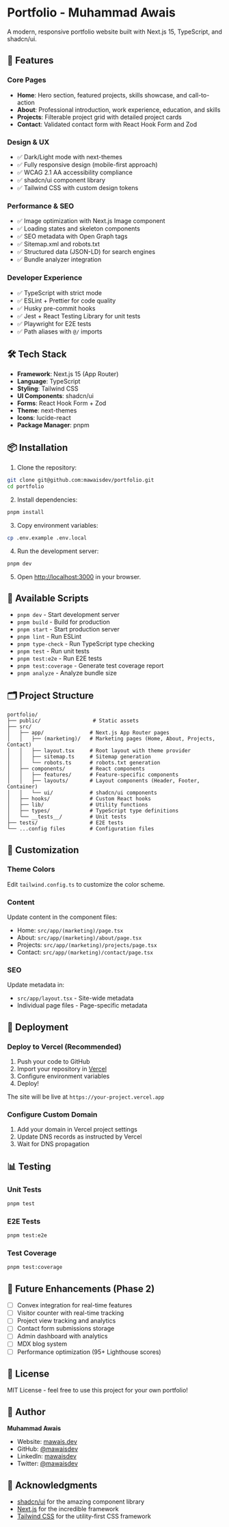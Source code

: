 # Portfolio - Muhammad Awais

A modern, responsive portfolio website built with Next.js 15, TypeScript, and shadcn/ui.

## 🚀 Features

### Core Pages

- **Home**: Hero section, featured projects, skills showcase, and call-to-action
- **About**: Professional introduction, work experience, education, and skills
- **Projects**: Filterable project grid with detailed project cards
- **Contact**: Validated contact form with React Hook Form and Zod

### Design & UX

- ✅ Dark/Light mode with next-themes
- ✅ Fully responsive design (mobile-first approach)
- ✅ WCAG 2.1 AA accessibility compliance
- ✅ shadcn/ui component library
- ✅ Tailwind CSS with custom design tokens

### Performance & SEO

- ✅ Image optimization with Next.js Image component
- ✅ Loading states and skeleton components
- ✅ SEO metadata with Open Graph tags
- ✅ Sitemap.xml and robots.txt
- ✅ Structured data (JSON-LD) for search engines
- ✅ Bundle analyzer integration

### Developer Experience

- ✅ TypeScript with strict mode
- ✅ ESLint + Prettier for code quality
- ✅ Husky pre-commit hooks
- ✅ Jest + React Testing Library for unit tests
- ✅ Playwright for E2E tests
- ✅ Path aliases with `@/` imports

## 🛠️ Tech Stack

- **Framework**: Next.js 15 (App Router)
- **Language**: TypeScript
- **Styling**: Tailwind CSS
- **UI Components**: shadcn/ui
- **Forms**: React Hook Form + Zod
- **Theme**: next-themes
- **Icons**: lucide-react
- **Package Manager**: pnpm

## 📦 Installation

1. Clone the repository:

```bash
git clone git@github.com:mawaisdev/portfolio.git
cd portfolio
```

2. Install dependencies:

```bash
pnpm install
```

3. Copy environment variables:

```bash
cp .env.example .env.local
```

4. Run the development server:

```bash
pnpm dev
```

5. Open [http://localhost:3000](http://localhost:3000) in your browser.

## 📝 Available Scripts

- `pnpm dev` - Start development server
- `pnpm build` - Build for production
- `pnpm start` - Start production server
- `pnpm lint` - Run ESLint
- `pnpm type-check` - Run TypeScript type checking
- `pnpm test` - Run unit tests
- `pnpm test:e2e` - Run E2E tests
- `pnpm test:coverage` - Generate test coverage report
- `pnpm analyze` - Analyze bundle size

## 🗂️ Project Structure

```
portfolio/
├── public/                 # Static assets
├── src/
│   ├── app/               # Next.js App Router pages
│   │   ├── (marketing)/   # Marketing pages (Home, About, Projects, Contact)
│   │   ├── layout.tsx     # Root layout with theme provider
│   │   ├── sitemap.ts     # Sitemap generation
│   │   └── robots.ts      # robots.txt generation
│   ├── components/        # React components
│   │   ├── features/      # Feature-specific components
│   │   ├── layouts/       # Layout components (Header, Footer, Container)
│   │   └── ui/            # shadcn/ui components
│   ├── hooks/             # Custom React hooks
│   ├── lib/               # Utility functions
│   ├── types/             # TypeScript type definitions
│   └── __tests__/         # Unit tests
├── tests/                 # E2E tests
└── ...config files        # Configuration files
```

## 🎨 Customization

### Theme Colors

Edit `tailwind.config.ts` to customize the color scheme.

### Content

Update content in the component files:

- Home: `src/app/(marketing)/page.tsx`
- About: `src/app/(marketing)/about/page.tsx`
- Projects: `src/app/(marketing)/projects/page.tsx`
- Contact: `src/app/(marketing)/contact/page.tsx`

### SEO

Update metadata in:

- `src/app/layout.tsx` - Site-wide metadata
- Individual page files - Page-specific metadata

## 🚀 Deployment

### Deploy to Vercel (Recommended)

1. Push your code to GitHub
2. Import your repository in [Vercel](https://vercel.com)
3. Configure environment variables
4. Deploy!

The site will be live at `https://your-project.vercel.app`

### Configure Custom Domain

1. Add your domain in Vercel project settings
2. Update DNS records as instructed by Vercel
3. Wait for DNS propagation

## 📊 Testing

### Unit Tests

```bash
pnpm test
```

### E2E Tests

```bash
pnpm test:e2e
```

### Test Coverage

```bash
pnpm test:coverage
```

## 🎯 Future Enhancements (Phase 2)

- [ ] Convex integration for real-time features
- [ ] Visitor counter with real-time tracking
- [ ] Project view tracking and analytics
- [ ] Contact form submissions storage
- [ ] Admin dashboard with analytics
- [ ] MDX blog system
- [ ] Performance optimization (95+ Lighthouse scores)

## 📄 License

MIT License - feel free to use this project for your own portfolio!

## 👤 Author

**Muhammad Awais**

- Website: [mawais.dev](https://mawais.dev)
- GitHub: [@mawaisdev](https://github.com/mawaisdev)
- LinkedIn: [mawaisdev](https://linkedin.com/in/mawaisdev)
- Twitter: [@mawaisdev](https://twitter.com/mawaisdev)

## 🙏 Acknowledgments

- [shadcn/ui](https://ui.shadcn.com) for the amazing component library
- [Next.js](https://nextjs.org) for the incredible framework
- [Tailwind CSS](https://tailwindcss.com) for the utility-first CSS framework
